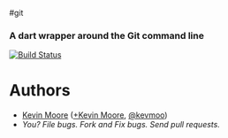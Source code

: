 #git
### A dart wrapper around the Git command line

[![Build Status](https://drone.io/github.com/kevmoo/git.dart/status.png)](https://drone.io/github.com/kevmoo/git.dart/latest)

# Authors
 * [Kevin Moore](https://github.com/kevmoo) ([+Kevin Moore](https://plus.google.com/+KevinMoore314), [@kevmoo](http://twitter.com/kevmoo))
 * _You? File bugs. Fork and Fix bugs. Send pull requests._
